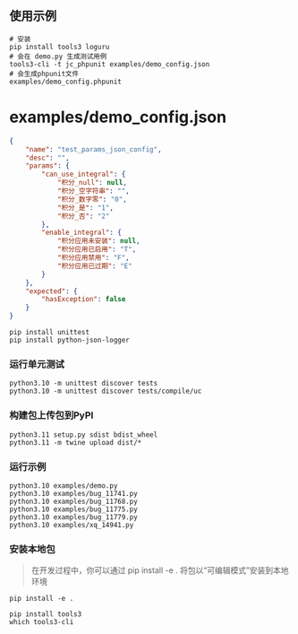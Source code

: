 
## 使用示例
```shell
# 安装
pip install tools3 loguru
# 会在 demo.py 生成测试用例
tools3-cli -t jc_phpunit examples/demo_config.json
# 会生成phpunit文件
examples/demo_config.phpunit
```
# examples/demo_config.json
```json
{
    "name": "test_params_json_config",
    "desc": "",
    "params": {
        "can_use_integral": {
            "积分_null": null,
            "积分_空字符串": "",
            "积分_数字零": "0",
            "积分_是": "1",
            "积分_否": "2"
        },
        "enable_integral": {
            "积分应用未安装": null,
            "积分应用已启用": "T",
            "积分应用禁用": "F",
            "积分应用已过期": "E"
        }
    },
    "expected": {
        "hasException": false
    }
}

```

```shell
pip install unittest
pip install python-json-logger

```

### 运行单元测试

```shell
python3.10 -m unittest discover tests
python3.10 -m unittest discover tests/compile/uc
```

### 构建包上传包到PyPI
```shell
python3.11 setup.py sdist bdist_wheel
python3.11 -m twine upload dist/*
```

### 运行示例
```shell
python3.10 examples/demo.py
python3.10 examples/bug_11741.py
python3.10 examples/bug_11768.py
python3.10 examples/bug_11775.py
python3.10 examples/bug_11779.py
python3.10 examples/xq_14941.py
```

### 安装本地包
> 在开发过程中，你可以通过 pip install -e . 将包以“可编辑模式”安装到本地环境
```shell
pip install -e .
```

```shell
pip install tools3
which tools3-cli
```
